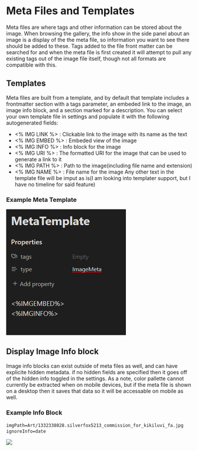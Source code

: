 # Meta Files and Templates
Meta files are where tags and other information can be stored about the image. When browsing the gallery, the info show in the side panel about an image is a display of the the meta file, so information you want to see there should be added to these. Tags added to the file front matter can be searched for and when the meta file is first created it will attempt to pull any existing tags out of the image file itself, though not all formats are compatible with this. 

## Templates
Meta files are built from a template, and by default that template includes a frontmatter section with a tags parameter, an embeded link to the image, an image info block, and a section marked for a description. You can select your own template file in settings and populate it with the following autogenerated fields:
- <% IMG LINK %> : Clickable link to the image with its name as the text
- <% IMG EMBED %> : Embeded view of the image
- <% IMG INFO %> : Info block for the image
- <% IMG URI %> : The formatted URI for the image that can be used to generate a link to it
- <% IMG PATH %> : Path to the image(including file name and extension)
- <% IMG NAME %> : File name for the image
Any other text in the template file will be imput as is(I am looking into templater support, but I have no timeline for said feature)

### Example Meta Template
![Example Meta Template](docs/images/MetaTemplate.png)

## Display Image Info block
Image info blocks can exist outside of meta files as well, and can have explicite hidden metadata. if no hidden fields are specified then it goes off of the hidden info toggled in the settings.
As a note, color pallette cannot currently be extracted when on mobile devices, but if the meta file is shown on a desktop then it saves that data so it will be accessable on mobile as well.

### Example Info Block
```gallery-info
imgPath=Art/1332338028.silverfox5213_commission_for_kikiluvi_fa.jpg
ignoreInfo=date
```

![](docs/images/Example_Info_Block.gif)